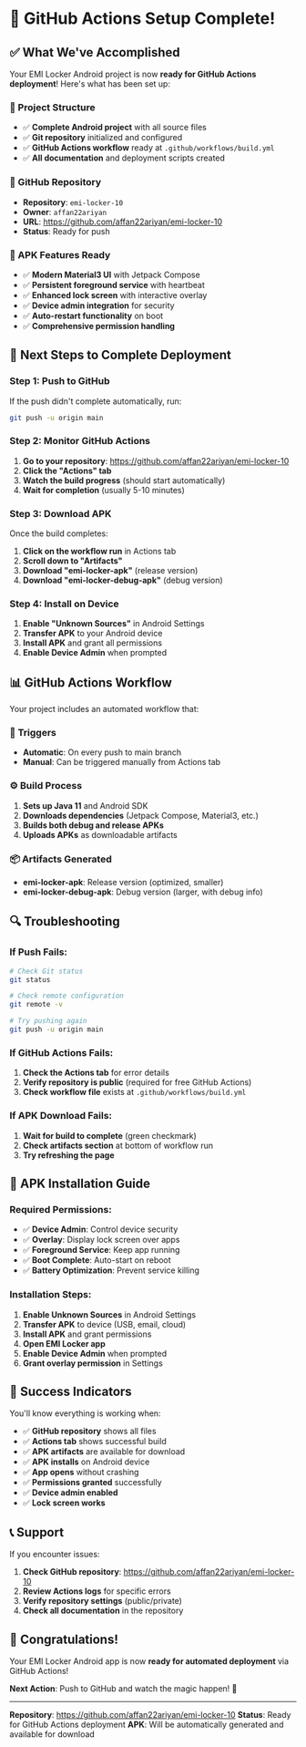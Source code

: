 # 🎉 GitHub Actions Setup Complete!

## ✅ What We've Accomplished

Your EMI Locker Android project is now **ready for GitHub Actions deployment**! Here's what has been set up:

### 📁 Project Structure
- ✅ **Complete Android project** with all source files
- ✅ **Git repository** initialized and configured
- ✅ **GitHub Actions workflow** ready at `.github/workflows/build.yml`
- ✅ **All documentation** and deployment scripts created

### 🔧 GitHub Repository
- **Repository**: `emi-locker-10`
- **Owner**: `affan22ariyan`
- **URL**: https://github.com/affan22ariyan/emi-locker-10
- **Status**: Ready for push

### 📱 APK Features Ready
- ✅ **Modern Material3 UI** with Jetpack Compose
- ✅ **Persistent foreground service** with heartbeat
- ✅ **Enhanced lock screen** with interactive overlay
- ✅ **Device admin integration** for security
- ✅ **Auto-restart functionality** on boot
- ✅ **Comprehensive permission handling**

## 🚀 Next Steps to Complete Deployment

### Step 1: Push to GitHub
If the push didn't complete automatically, run:
```bash
git push -u origin main
```

### Step 2: Monitor GitHub Actions
1. **Go to your repository**: https://github.com/affan22ariyan/emi-locker-10
2. **Click the "Actions" tab**
3. **Watch the build progress** (should start automatically)
4. **Wait for completion** (usually 5-10 minutes)

### Step 3: Download APK
Once the build completes:
1. **Click on the workflow run** in Actions tab
2. **Scroll down to "Artifacts"**
3. **Download "emi-locker-apk"** (release version)
4. **Download "emi-locker-debug-apk"** (debug version)

### Step 4: Install on Device
1. **Enable "Unknown Sources"** in Android Settings
2. **Transfer APK** to your Android device
3. **Install APK** and grant all permissions
4. **Enable Device Admin** when prompted

## 📊 GitHub Actions Workflow

Your project includes an automated workflow that:

### 🔄 Triggers
- **Automatic**: On every push to main branch
- **Manual**: Can be triggered manually from Actions tab

### ⚙️ Build Process
1. **Sets up Java 11** and Android SDK
2. **Downloads dependencies** (Jetpack Compose, Material3, etc.)
3. **Builds both debug and release APKs**
4. **Uploads APKs** as downloadable artifacts

### 📦 Artifacts Generated
- **emi-locker-apk**: Release version (optimized, smaller)
- **emi-locker-debug-apk**: Debug version (larger, with debug info)

## 🔍 Troubleshooting

### If Push Fails:
```bash
# Check Git status
git status

# Check remote configuration
git remote -v

# Try pushing again
git push -u origin main
```

### If GitHub Actions Fails:
1. **Check the Actions tab** for error details
2. **Verify repository is public** (required for free GitHub Actions)
3. **Check workflow file** exists at `.github/workflows/build.yml`

### If APK Download Fails:
1. **Wait for build to complete** (green checkmark)
2. **Check artifacts section** at bottom of workflow run
3. **Try refreshing the page**

## 📱 APK Installation Guide

### Required Permissions:
- ✅ **Device Admin**: Control device security
- ✅ **Overlay**: Display lock screen over apps
- ✅ **Foreground Service**: Keep app running
- ✅ **Boot Complete**: Auto-start on reboot
- ✅ **Battery Optimization**: Prevent service killing

### Installation Steps:
1. **Enable Unknown Sources** in Android Settings
2. **Transfer APK** to device (USB, email, cloud)
3. **Install APK** and grant permissions
4. **Open EMI Locker app**
5. **Enable Device Admin** when prompted
6. **Grant overlay permission** in Settings

## 🎯 Success Indicators

You'll know everything is working when:

- ✅ **GitHub repository** shows all files
- ✅ **Actions tab** shows successful build
- ✅ **APK artifacts** are available for download
- ✅ **APK installs** on Android device
- ✅ **App opens** without crashing
- ✅ **Permissions granted** successfully
- ✅ **Device admin enabled**
- ✅ **Lock screen works**

## 📞 Support

If you encounter issues:

1. **Check GitHub repository**: https://github.com/affan22ariyan/emi-locker-10
2. **Review Actions logs** for specific errors
3. **Verify repository settings** (public/private)
4. **Check all documentation** in the repository

## 🎉 Congratulations!

Your EMI Locker Android app is now **ready for automated deployment** via GitHub Actions! 

**Next Action**: Push to GitHub and watch the magic happen! 🚀

---

**Repository**: https://github.com/affan22ariyan/emi-locker-10
**Status**: Ready for GitHub Actions deployment
**APK**: Will be automatically generated and available for download 
